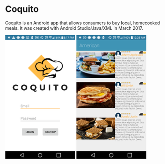 # Coquito

Coquito is an Android app that allows consumers to buy local, homecooked meals. It was created with Android Studio/Java/XML in March 2017.

<img src="./readme_assets/coquito_home.png" height="400px" /> <img src="./readme_assets/coquito_details.png" height="400px" />
